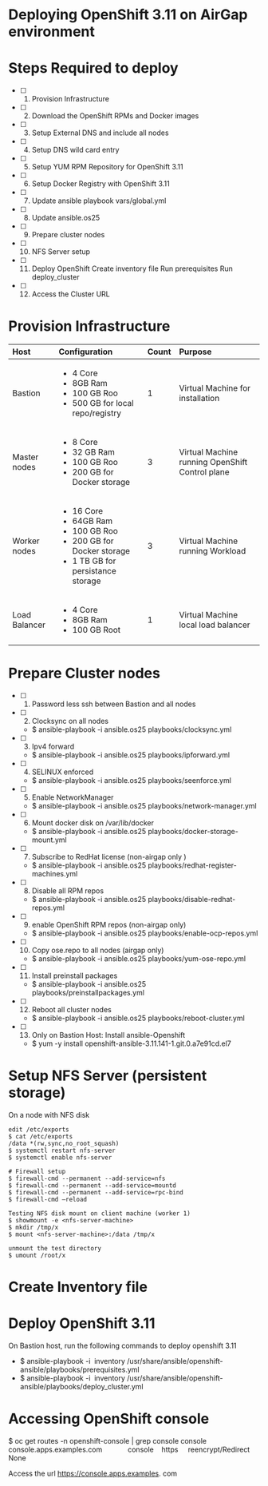# Deploying OpenShift 3.11 on AirGap environment


# Steps Required to deploy
* [ ] 1. Provision Infrastructure
* [ ] 2. Download the OpenShift RPMs and Docker images
* [ ] 3. Setup External DNS and include all nodes
* [ ] 4. Setup DNS wild card entry
* [ ] 5. Setup YUM RPM Repository for OpenShift 3.11
* [ ] 6. Setup Docker Registry with OpenShift 3.11
* [ ] 7. Update ansible playbook vars/global.yml
* [ ] 8. Update ansible.os25
* [ ] 9. Prepare cluster nodes
* [ ] 10. NFS Server setup
* [ ] 11. Deploy OpenShift
      Create inventory file
      Run prerequisites
      Run deploy_cluster
* [ ] 12. Access the Cluster URL


# Provision Infrastructure


| Host | Configuration | Count | Purpose |
|:------------|:-------------|:------------|:----------|
| Bastion| <ul><li>4 Core</li><li>8GB Ram</li><li> 100 GB Roo</li><li>500 GB for local repo/registry</li></ul>|1|Virtual Machine for installation||
| Master nodes| <ul><li>8 Core</li><li>32 GB Ram</li><li> 100 GB Roo</li><li>200 GB for Docker storage </li></ul>|3| Virtual Machine running OpenShift Control plane|
| Worker nodes| <ul><li>16 Core</li><li>64GB Ram</li><li> 100 GB Roo</li><li>200 GB for Docker storage</li><li>1 TB GB for persistance storage</li></ul>|3| Virtual Machine running Workload|
| Load Balancer| <ul><li>4 Core</li><li>8GB Ram</li><li> 100 GB Root</li></ul>|1| Virtual Machine local load balancer|


# Prepare Cluster nodes
* [ ] 1. Password less ssh between Bastion and all nodes

* [ ] 2. Clocksync on all nodes
  - $ ansible-playbook -i ansible.os25 playbooks/clocksync.yml

* [ ] 3. Ipv4 forward
  - $ ansible-playbook -i ansible.os25 playbooks/ipforward.yml 

* [ ] 4. SELINUX enforced
  - $ ansible-playbook -i ansible.os25 playbooks/seenforce.yml 

* [ ] 5. Enable NetworkManager
  - $ ansible-playbook -i ansible.os25 playbooks/network-manager.yml 

* [ ] 6. Mount docker disk on /var/lib/docker
  - $ ansible-playbook -i ansible.os25 playbooks/docker-storage-mount.yml
  
* [ ] 7. Subscribe to RedHat license (non-airgap only )
  - $ ansible-playbook -i ansible.os25 playbooks/redhat-register-machines.yml 

* [ ] 8. Disable all RPM repos
  - $ ansible-playbook -i ansible.os25 playbooks/disable-redhat-repos.yml 
  
* [ ] 9. enable OpenShift RPM repos (non-airgap only)
  - $ ansible-playbook -i ansible.os25 playbooks/enable-ocp-repos.yml

* [ ] 10. Copy ose.repo to all nodes (airgap only)
  - $ ansible-playbook -i ansible.os25 playbooks/yum-ose-repo.yml 

* [ ] 11. Install preinstall packages
  - $ ansible-playbook -i ansible.os25 playbooks/preinstallpackages.yml

* [ ] 12. Reboot all cluster nodes
  - $ ansible-playbook -i ansible.os25 playbooks/reboot-cluster.yml   

* [ ] 13. Only on Bastion Host: Install ansible-Openshift
  - $ yum -y install openshift-ansible-3.11.141-1.git.0.a7e91cd.el7
  
# Setup NFS Server (persistent storage)
On a node with NFS disk
```$ yum install nfs-utils
edit /etc/exports
$ cat /etc/exports
/data *(rw,sync,no_root_squash)
$ systemctl restart nfs-server
$ systemctl enable nfs-server

# Firewall setup
$ firewall-cmd --permanent --add-service=nfs
$ firewall-cmd --permanent --add-service=mountd
$ firewall-cmd --permanent --add-service=rpc-bind
$ firewall-cmd –reload

Testing NFS disk mount on client machine (worker 1)
$ showmount -e <nfs-server-machine>
$ mkdir /tmp/x
$ mount <nfs-server-machine>:/data /tmp/x

unmount the test directory
$ umount /root/x
```

# Create Inventory file

# Deploy OpenShift 3.11
On Bastion host, run the following commands to deploy openshift 3.11 
- $ ansible-playbook -i  inventory /usr/share/ansible/openshift-ansible/playbooks/prerequisites.yml
- $ ansible-playbook -i  inventory /usr/share/ansible/openshift-ansible/playbooks/deploy_cluster.yml

# Accessing OpenShift console
$ oc get routes -n openshift-console | grep console
console   console.apps.examples.com             console    https     reencrypt/Redirect   None

Access the url https://console.apps.examples. com



